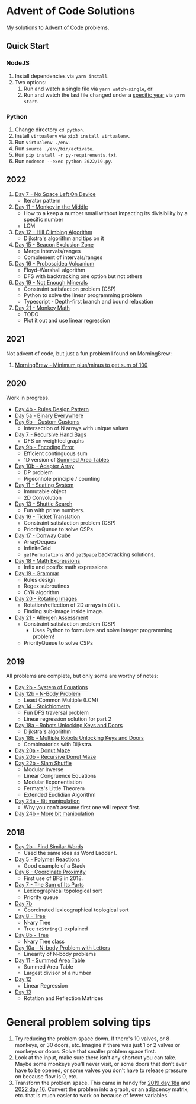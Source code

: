 # Advent of Code Solutions

My solutions to [Advent of Code](https://adventofcode.com/) problems.

## Quick Start

### NodeJS

1. Install dependencies via `yarn install`.
2. Two options:
   1. Run and watch a single file via `yarn watch-single`, or
   2. Run and watch the last file changed under a [specific year](src/watch-last-changed.ts) via `yarn start`.

### Python

1. Change directory `cd python`.
1. Install `virtualenv` via `pip3 install virtualenv`.
1. Run `virtualenv ./env`.
1. Run `source ./env/bin/activate`.
1. Run `pip install -r py-requirements.txt`.
1. Run `nodemon --exec python 2022/19.py`.

## 2022

1. [Day 7 - No Space Left On Device](src/2022/7.md)
   - Iterator pattern
1. [Day 11 - Monkey in the Middle](src/2022/11.md)
   - How to a keep a number small without impacting its divisibility by a
     specific number
   - LCM
1. [Day 12 - Hill Climbing Algorithm](src/2022/12.md)
   - Dijkstra's algorithm and tips on it
1. [Day 15 - Beacon Exclusion Zone](src/2022/15.md)
   - Merge intervals/ranges
   - Complement of intervals/ranges
1. [Day 16 - Proboscidea Volcanium](src/2022/16.md)
   - Floyd–Warshall algorithm
   - DFS with backtracking one option but not others
1. [Day 19 - Not Enough Minerals](src/2022/19.md)
   - Constraint satisfaction problem (CSP)
   - Python to solve the linear programming problem
   - Typescript - Depth-first branch and bound relaxation
1. [Day 21 - Monkey Math](src/2022/21.md)
   - TODO
   - Plot it out and use linear regression

## 2021

Not advent of code, but just a fun problem I found on MorningBrew:

1. [MorningBrew - Minimum plus/minus to get sum of 100](src/2021/morningbrew.md)

## 2020

Work in progress.

- [Day 4b - Rules Design Pattern](src/2020/4b.md)
- [Day 5a - Binary Everywhere](src/2020/5.md)
- [Day 6b - Custom Customs](src/2020/6.md)
  - Intersection of N arrays with unique values
- [Day 7 - Recursive Hand Bags](src/2020/7.md)
  - DFS on weighted graphs
- [Day 9b - Encoding Error](src/2020/9b.md)
  - Efficient continguous sum
  - 1D version of [Summed Area Tables](src/2018/11.md)
- [Day 10b - Adapter Array](src/2020/10b.md)
  - DP problem
  - Pigeonhole principle / counting
- [Day 11 - Seating System](src/2020/11.md)
  - Immutable object
  - 2D Convolution
- [Day 13 - Shuttle Search](src/2020/13b.md)
  - Fun with prime numbers.
- [Day 16 - Ticket Translation](src/2020/16.md)
  - Constraint satisfaction problem (CSP)
  - PriorityQueue to solve CSPs
- [Day 17 - Conway Cube](src/2020/17.md)
  - ArrayDeques
  - InfiniteGrid
  - `getPermutations` and `getSpace` backtracking solutions.
- [Day 18 - Math Expressions](src/2020/18.md)
  - Infix and postfix math expressions
- [Day 19 - Grammar](src/2020/19.md)
  - Rules design
  - Regex subroutines
  - CYK algorithm
- [Day 20 - Rotating Images](src/2020/20.md)
  - Rotation/reflection of 2D arrays in `O(1)`.
  - Finding sub-image inside image.
- [Day 21 - Allergen Assessment](src/2020/21.md)
  - Constraint satisfaction problem (CSP)
    - Uses Python to formulate and solve integer programming problem!
  - PriorityQueue to solve CSPs

## 2019

All problems are complete, but only some are worthy of notes:

- [Day 2b - System of Equations](src/2019/2b.md)
- [Day 12b - N-Body Problem](src/2019/12b.md)
  - Least Common Multiple (LCM)
- [Day 14 - Stoichiometry](src/2019/14.md)
  - Fun DFS traversal problem
  - Linear regression solution for part 2
- [Day 18a - Robots Unlocking Keys and Doors](src/2019/18.md)
  - Dijkstra's algorithm
- [Day 18b - Multiple Robots Unlocking Keys and Doors](src/2019/18b.md)
  - Combinatorics with Dijkstra.
- [Day 20a - Donut Maze](src/2019/20.md)
- [Day 20b - Recursive Donut Maze](src/2019/20b.md)
- [Day 22b - Slam Shuffle](src/2019/22.md)
  - Modular Inverse
  - Linear Congruence Equations
  - Modular Exponentiation
  - Fermats's Little Theorem
  - Extended Euclidian Algorithm
- [Day 24a - Bit manipulation](src/2019/24.md)
  - Why you can't assume first one will repeat first.
- [Day 24b - More bit manipulation](src/2019/24b.md)

## 2018

- [Day 2b - Find Similar Words](src/2018/2b.md)
  - Used the same idea as Word Ladder I.
- [Day 5 - Polymer Reactions](src/2018/5.md)
  - Good example of a Stack
- [Day 6 - Coordinate Proximity](src/2018/6.md)
  - First use of BFS in 2018.
- [Day 7 - The Sum of Its Parts](src/2018/7.md)
  - Lexicographical topological sort
  - Priority queue
- [Day 7b](src/2018/7b.md)
  - Coordinated lexicographical toplogical sort
- [Day 8 - Tree](src/2018/8.md)
  - N-ary Tree
  - Tree `toString()` explained
- [Day 8b - Tree](src/2018/8b.md)
  - N-ary Tree class
- [Day 10a - N-body Problem with Letters](src/2018/10.md)
  - Linearity of N-body problems
- [Day 11 - Summed Area Table](src/2018/11.md)
  - Summed Area Table
  - Largest divisor of a number
- [Day 12](src/2018/12.md)
  - Linear Regression
- [Day 13](src/2018/13.md)
  - Rotation and Reflection Matrices

# General problem solving tips

1. Try reducing the problem space down. If there's 10 valves, or 8 monkeys, or
   30 doors, etc. Imagine if there was just 1 or 2 valves or monkeys or doors.
   Solve that smaller problem space first.
2. Look at the input, make sure there isn't any shortcut you can take. Maybe
   some monkeys you'll never visit, or some doors that don't ever have to be
   opened, or some valves you don't have to release pressure on because flow is
   0, etc.
3. Transform the problem space. This came in handy for [2019 day
   18a](src/2019/18.md) and [2022 day 16](src/2022/16.md). Convert the problem
   into a graph, or an adjacency matrix, etc. that is much easier to work on
   because of fewer variables.
